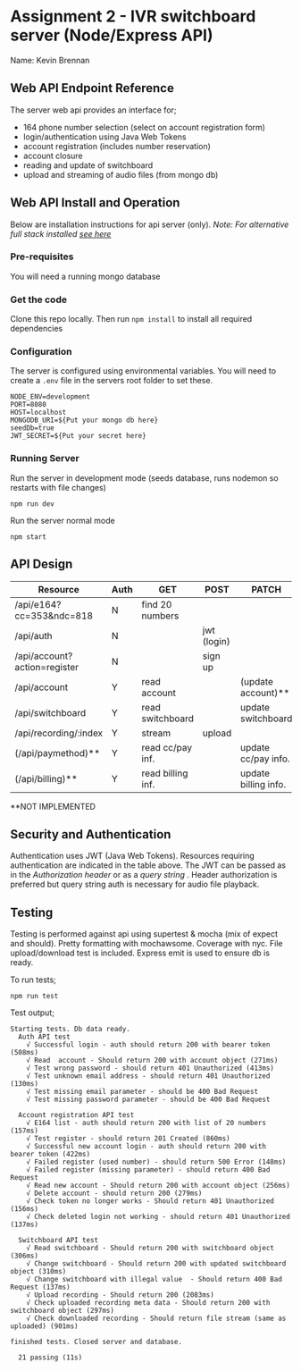 # Assignment 2 - IVR switchboard server (Node/Express API)
Name: Kevin Brennan 



## Web API Endpoint Reference
The server web api provides an interface for;
- 164 phone number selection (select on account registration form)
- login/authentication using Java Web Tokens 
- account registration (includes number reservation)
- account closure 
- reading and update of switchboard 
- upload and streaming of audio files (from mongo db) 

## Web API Install and Operation
Below are installation instructions for api server (only). 
 *Note: For alternative full stack installed [see here](https://github.com/footfish/ivrswitchboard-fullstack)*

### Pre-requisites 
You will need a running mongo database 

### Get the code
Clone this repo locally. Then run `npm install` to install all required dependencies

### Configuration 
The server is configured using environmental variables. You will need to create a `.env` file in the servers root folder to set these.

```
NODE_ENV=development
PORT=8080
HOST=localhost
MONGODB_URI=${Put your mongo db here}
seedDb=true
JWT_SECRET=${Put your secret here}
```

### Running Server
Run the server in development mode (seeds database, runs nodemon so restarts with file changes)
```
npm run dev 
```
Run the server normal mode 
```
npm start
```

## API Design

| Resource                       | Auth |     GET            |    POST    |   PATCH              |   DELETE        |
| ------------------------------ | ---- | ------------------ | ---------- | -------------------- |---------------- |
| /api/e164?cc=353&ndc=818       |  N   | find 20 numbers    |            |                      |                 |
| /api/auth                      |  N   |                    | jwt (login)|                      |                 |
| /api/account?action=register   |  N   |                    | sign up    |                      |                 |
| /api/account                   |  Y   | read account       |            | (update account)**   | close account   |
| /api/switchboard               |  Y   | read switchboard   |            | update switchboard   |                 |
| /api/recording/:index          |  Y   | stream             | upload     |                      |                 |
| (/api/paymethod)**             |  Y   | read cc/pay inf.   |            | update cc/pay  info. |                 |
| (/api/billing)**               |  Y   | read billing inf.  |            | update billing info. |                 |
**NOT IMPLEMENTED

## Security and Authentication
Authentication uses JWT (Java Web Tokens). Resources requiring authentication are indicated in the table above. 
The JWT can be passed as in the *Authorization header* or as a *query string* . Header authorization is preferred but query string auth is necessary for audio file playback. 

## Testing 
Testing is performed against api using supertest & mocha (mix of expect and should). Pretty formatting with mochawsome. Coverage with nyc. File upload/download test is included. Express emit is used to ensure db is ready. 

To run tests;
```
npm run test
```

Test output;

```
Starting tests. Db data ready.
  Auth API test
    √ Successful login - auth should return 200 with bearer token (508ms)
    √ Read  account - Should return 200 with account object (271ms)
    √ Test wrong password - should return 401 Unauthorized (413ms)
    √ Test unknown email address - should return 401 Unauthorized (130ms)
    √ Test missing email parameter - should be 400 Bad Request
    √ Test missing password parameter - should be 400 Bad Request

  Account registration API test
    √ E164 list - auth should return 200 with list of 20 numbers (157ms)
    √ Test register - should return 201 Created (860ms)
    √ Successful new account login - auth should return 200 with bearer token (422ms)
    √ Failed register (used number) - should return 500 Error (148ms)
    √ Failed register (missing parameter) - should return 400 Bad Request
    √ Read new account - Should return 200 with account object (256ms)
    √ Delete account - should return 200 (279ms)
    √ Check token no longer works - Should return 401 Unauthorized (156ms)
    √ Check deleted login not working - should return 401 Unauthorized (137ms)

  Switchboard API test
    √ Read switchboard - Should return 200 with switchboard object (306ms)
    √ Change switchboard - Should return 200 with updated switchboard object (310ms)
    √ Change switchboard with illegal value  - Should return 400 Bad Request (137ms)
    √ Upload recording - Should return 200 (2083ms)
    √ Check uploaded recording meta data - Should return 200 with switchboard object (297ms)
    √ Check downloaded recording - Should return file stream (same as uploaded) (901ms)

finished tests. Closed server and database.

  21 passing (11s)
```



